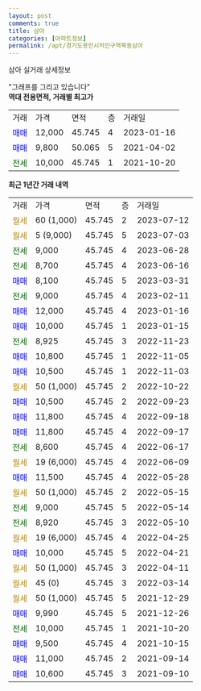 ```yaml
---
layout: post
comments: true
title: 삼아
categories: [아파트정보]
permalink: /apt/경기도용인시처인구역북동삼아
---
```


삼아 실거래 상세정보

<script type="text/javascript">
  google.charts.load('current', {'packages':['line', 'corechart']});
  google.charts.setOnLoadCallback(drawChart);

  function drawChart() {
    var data = new google.visualization.DataTable();
    data.addColumn('date', '거래일');
    data.addColumn('number', "매매");
    data.addColumn('number', "전세");
    data.addColumn('number', "전매");

    data.addRows([[new Date(Date.parse("2023-07-12")), null, null, null], [new Date(Date.parse("2023-07-03")), null, null, null], [new Date(Date.parse("2023-06-28")), null, 9000, null], [new Date(Date.parse("2023-06-16")), null, 8700, null], [new Date(Date.parse("2023-03-31")), 8100, null, null], [new Date(Date.parse("2023-02-11")), null, 9000, null], [new Date(Date.parse("2023-01-16")), 12000, null, null], [new Date(Date.parse("2023-01-15")), 10000, null, null], [new Date(Date.parse("2022-11-23")), null, 8925, null], [new Date(Date.parse("2022-11-05")), 10800, null, null], [new Date(Date.parse("2022-11-03")), 10500, null, null], [new Date(Date.parse("2022-10-22")), null, null, null], [new Date(Date.parse("2022-09-23")), 10500, null, null], [new Date(Date.parse("2022-09-18")), 11800, null, null], [new Date(Date.parse("2022-09-17")), 11800, null, null], [new Date(Date.parse("2022-06-17")), null, 8600, null], [new Date(Date.parse("2022-06-09")), null, null, null], [new Date(Date.parse("2022-05-28")), 11500, null, null], [new Date(Date.parse("2022-05-15")), null, null, null], [new Date(Date.parse("2022-05-14")), null, 9000, null], [new Date(Date.parse("2022-05-10")), null, 8920, null], [new Date(Date.parse("2022-04-25")), null, null, null], [new Date(Date.parse("2022-04-21")), 10000, null, null], [new Date(Date.parse("2022-04-11")), null, null, null], [new Date(Date.parse("2022-03-14")), null, null, null], [new Date(Date.parse("2021-12-29")), null, null, null], [new Date(Date.parse("2021-12-26")), 9990, null, null], [new Date(Date.parse("2021-10-20")), null, 10000, null], [new Date(Date.parse("2021-10-15")), 9500, null, null], [new Date(Date.parse("2021-09-14")), 11000, null, null], [new Date(Date.parse("2021-09-10")), 10600, null, null]]);

    var options = {
      hAxis: {
        format: 'yyyy/MM/dd'
      },    
      lineWidth: 0,
      pointsVisible: true,    
      title: '최근 1년간 유형별 실거래가 분포',
      legend: { position: 'bottom' }
    };

    var formatter = new google.visualization.NumberFormat({pattern:'###,###'} );
    formatter.format(data, 1);
    formatter.format(data, 2);
    
    setTimeout(function() {
        var chart = new google.visualization.LineChart(document.getElementById('columnchart_material'));
        chart.draw(data, (options));
        document.getElementById('loading').style.display = 'none';
    }, 200);
  }
</script>


<div id="loading" style="z-index:20; display: block; margin-left: 0px">"그래프를 그리고 있습니다"</div>
<div id="columnchart_material" style="width: 95%; margin-left: 0px; display: block"></div>
<!-- contents start -->
<b>역대 전용면적, 거래별 최고가</b>
<table class="sortable">
    <tr>
      <td>거래</td>
      <td>가격</td>
      <td>면적</td>
      <td>층</td>
      <td>거래일</td>
    </tr>
        <tr>
          <td><a style="color: blue">매매</a></td>
          <td>12,000</td>
          <td>45.745</td>
          <td>4</td>
          <td>2023-01-16</td>
        </tr>            <tr>
          <td><a style="color: blue">매매</a></td>
          <td>9,800</td>
          <td>50.065</td>
          <td>5</td>
          <td>2021-04-02</td>
        </tr>        
        <tr>
              <td><a style="color: darkgreen">전세</a></td>
              <td>10,000</td>
              <td>45.745</td>
              <td>1</td>
              <td>2021-10-20</td>
            </tr>        
    
</table>

<b>최근 1년간 거래 내역</b>

<table class="sortable">
    <tr>
      <td>거래</td>
      <td>가격</td>
      <td>면적</td>
      <td>층</td>
      <td>거래일</td>
    </tr>
    <tr>
      <td><a style="color: darkgoldenrod">월세</a></td>
      <td>60 (1,000)</td>
      <td>45.745</td>
      <td>2</td>
      <td>2023-07-12</td>
    </tr>          <tr>
      <td><a style="color: darkgoldenrod">월세</a></td>
      <td>5 (9,000)</td>
      <td>45.745</td>
      <td>5</td>
      <td>2023-07-03</td>
    </tr>          <tr>
      <td><a style="color: darkgreen">전세</a></td>
      <td>9,000</td>
      <td>45.745</td>
      <td>4</td>
      <td>2023-06-28</td>
    </tr>          <tr>
      <td><a style="color: darkgreen">전세</a></td>
      <td>8,700</td>
      <td>45.745</td>
      <td>4</td>
      <td>2023-06-16</td>
    </tr>          <tr>
      <td><a style="color: blue">매매</a></td>
      <td>8,100</td>
      <td>45.745</td>
      <td>5</td>
      <td>2023-03-31</td>
    </tr>          <tr>
      <td><a style="color: darkgreen">전세</a></td>
      <td>9,000</td>
      <td>45.745</td>
      <td>4</td>
      <td>2023-02-11</td>
    </tr>          <tr>
      <td><a style="color: blue">매매</a></td>
      <td>12,000</td>
      <td>45.745</td>
      <td>4</td>
      <td>2023-01-16</td>
    </tr>          <tr>
      <td><a style="color: blue">매매</a></td>
      <td>10,000</td>
      <td>45.745</td>
      <td>1</td>
      <td>2023-01-15</td>
    </tr>          <tr>
      <td><a style="color: darkgreen">전세</a></td>
      <td>8,925</td>
      <td>45.745</td>
      <td>3</td>
      <td>2022-11-23</td>
    </tr>          <tr>
      <td><a style="color: blue">매매</a></td>
      <td>10,800</td>
      <td>45.745</td>
      <td>1</td>
      <td>2022-11-05</td>
    </tr>          <tr>
      <td><a style="color: blue">매매</a></td>
      <td>10,500</td>
      <td>45.745</td>
      <td>1</td>
      <td>2022-11-03</td>
    </tr>          <tr>
      <td><a style="color: darkgoldenrod">월세</a></td>
      <td>50 (1,000)</td>
      <td>45.745</td>
      <td>2</td>
      <td>2022-10-22</td>
    </tr>          <tr>
      <td><a style="color: blue">매매</a></td>
      <td>10,500</td>
      <td>45.745</td>
      <td>2</td>
      <td>2022-09-23</td>
    </tr>          <tr>
      <td><a style="color: blue">매매</a></td>
      <td>11,800</td>
      <td>45.745</td>
      <td>4</td>
      <td>2022-09-18</td>
    </tr>          <tr>
      <td><a style="color: blue">매매</a></td>
      <td>11,800</td>
      <td>45.745</td>
      <td>4</td>
      <td>2022-09-17</td>
    </tr>          <tr>
      <td><a style="color: darkgreen">전세</a></td>
      <td>8,600</td>
      <td>45.745</td>
      <td>4</td>
      <td>2022-06-17</td>
    </tr>          <tr>
      <td><a style="color: darkgoldenrod">월세</a></td>
      <td>19 (6,000)</td>
      <td>45.745</td>
      <td>4</td>
      <td>2022-06-09</td>
    </tr>          <tr>
      <td><a style="color: blue">매매</a></td>
      <td>11,500</td>
      <td>45.745</td>
      <td>4</td>
      <td>2022-05-28</td>
    </tr>          <tr>
      <td><a style="color: darkgoldenrod">월세</a></td>
      <td>50 (1,000)</td>
      <td>45.745</td>
      <td>2</td>
      <td>2022-05-15</td>
    </tr>          <tr>
      <td><a style="color: darkgreen">전세</a></td>
      <td>9,000</td>
      <td>45.745</td>
      <td>5</td>
      <td>2022-05-14</td>
    </tr>          <tr>
      <td><a style="color: darkgreen">전세</a></td>
      <td>8,920</td>
      <td>45.745</td>
      <td>3</td>
      <td>2022-05-10</td>
    </tr>          <tr>
      <td><a style="color: darkgoldenrod">월세</a></td>
      <td>19 (6,000)</td>
      <td>45.745</td>
      <td>4</td>
      <td>2022-04-25</td>
    </tr>          <tr>
      <td><a style="color: blue">매매</a></td>
      <td>10,000</td>
      <td>45.745</td>
      <td>5</td>
      <td>2022-04-21</td>
    </tr>          <tr>
      <td><a style="color: darkgoldenrod">월세</a></td>
      <td>50 (1,000)</td>
      <td>45.745</td>
      <td>3</td>
      <td>2022-04-11</td>
    </tr>          <tr>
      <td><a style="color: darkgoldenrod">월세</a></td>
      <td>45 (0)</td>
      <td>45.745</td>
      <td>3</td>
      <td>2022-03-14</td>
    </tr>          <tr>
      <td><a style="color: darkgoldenrod">월세</a></td>
      <td>50 (1,000)</td>
      <td>45.745</td>
      <td>5</td>
      <td>2021-12-29</td>
    </tr>          <tr>
      <td><a style="color: blue">매매</a></td>
      <td>9,990</td>
      <td>45.745</td>
      <td>5</td>
      <td>2021-12-26</td>
    </tr>          <tr>
      <td><a style="color: darkgreen">전세</a></td>
      <td>10,000</td>
      <td>45.745</td>
      <td>1</td>
      <td>2021-10-20</td>
    </tr>          <tr>
      <td><a style="color: blue">매매</a></td>
      <td>9,500</td>
      <td>45.745</td>
      <td>4</td>
      <td>2021-10-15</td>
    </tr>          <tr>
      <td><a style="color: blue">매매</a></td>
      <td>11,000</td>
      <td>45.745</td>
      <td>2</td>
      <td>2021-09-14</td>
    </tr>          <tr>
      <td><a style="color: blue">매매</a></td>
      <td>10,600</td>
      <td>45.745</td>
      <td>3</td>
      <td>2021-09-10</td>
    </tr>      </table>
<!-- contents end -->    

